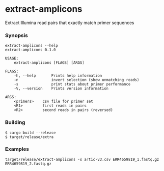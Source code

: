 # extract-amplicons
Extract Illumina read pairs that exactly match primer sequences

### Synopsis
```
extract-amplicons --help
extract-amplicons 0.1.0

USAGE:
    extract-amplicons [FLAGS] [ARGS]

FLAGS:
    -h, --help       Prints help information
    -n               invert selection (show unmatching reads)
    -s               print stats about primer performance
    -V, --version    Prints version information

ARGS:
    <primers>    csv file for primer set
    <R1>         first reads in pairs
    <R2>         second reads in pairs (reversed)
```

### Building

```
$ cargo build --release
$ target/release/extra
```

### Examples

`target/release/extract-amplicons -s artic-v3.csv ERR4659819_1.fastq.gz ERR4659819_2.fastq.gz`
